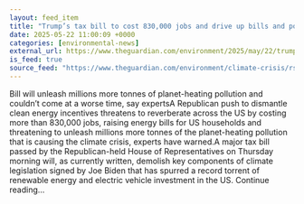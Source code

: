 ```yaml
---
layout: feed_item
title: "Trump’s tax bill to cost 830,000 jobs and drive up bills and pollution emissions, experts warn"
date: 2025-05-22 11:00:09 +0000
categories: [environmental-news]
external_url: https://www.theguardian.com/environment/2025/may/22/trump-republican-tax-bill
is_feed: true
source_feed: "https://www.theguardian.com/environment/climate-crisis/rss"
---
```


Bill will unleash millions more tonnes of planet-heating pollution and couldn’t come at a worse time, say expertsA Republican push to dismantle clean energy incentives threatens to reverberate across the US by costing more than 830,000 jobs, raising energy bills for US households and threatening to unleash millions more tonnes of the planet-heating pollution that is causing the climate crisis, experts have warned.A major tax bill passed by the Republican-held House of Representatives on Thursday morning will, as currently written, demolish key components of climate legislation signed by Joe Biden that has spurred a record torrent of renewable energy and electric vehicle investment in the US. Continue reading...
